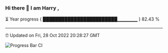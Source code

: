 ### Hi there 👋 I am Harry , 

⏳ Year progress { ████████████████████████▁▁▁▁▁▁ } 82.43 %

---

⏰ Updated on Fri, 28 Oct 2022 20:28:27 GMT

![Progress Bar CI](https://github.com/duykhang68/duykhang68/workflows/Progress%20Bar%20CI/badge.svg)
